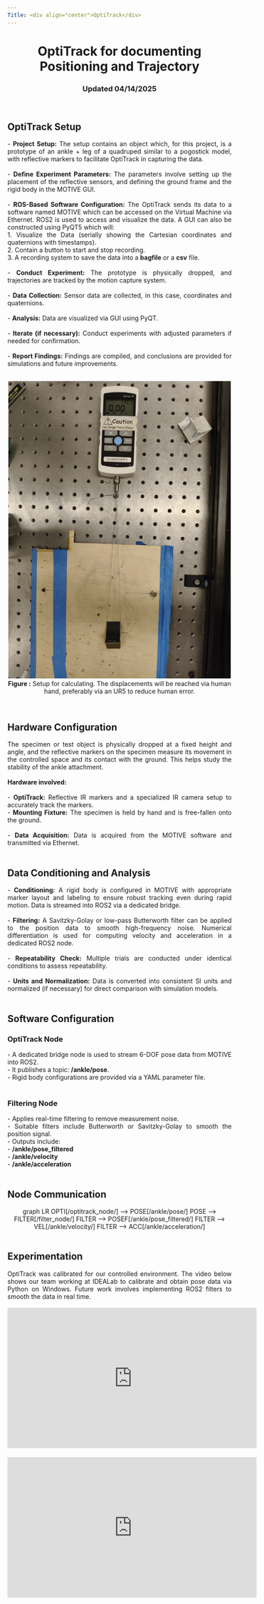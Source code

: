 ```yaml
---
Title: <div align="center">OptiTrack</div>
---
```


<div align="center">
  <h1>OptiTrack for documenting Positioning and Trajectory</h1>
  <h3>Updated 04/14/2025</h3>
</div>

<br>

## OptiTrack Setup

<div style="text-align: justify;">
- <b>Project Setup:</b> The setup contains an object which, for this project, is a prototype of an ankle + leg of a quadruped similar to a pogostick model, with reflective markers to facilitate OptiTrack in capturing the data. <br><br>
- <b>Define Experiment Parameters:</b> The parameters involve setting up the placement of the reflective sensors, and defining the ground frame and the rigid body in the MOTIVE GUI. <br><br>
- <b>ROS-Based Software Configuration:</b> The OptiTrack sends its data to a software named MOTIVE which can be accessed on the Virtual Machine via Ethernet. ROS2 is used to access and visualize the data. A GUI can also be constructed using PyQT5 which will:<br>
  1. Visualize the Data (serially showing the Cartesian coordinates and quaternions with timestamps).<br>
  2. Contain a button to start and stop recording.<br>
  3. A recording system to save the data into a <b>bagfile</b> or a <b>csv</b> file.<br><br>
- <b>Conduct Experiment:</b> The prototype is physically dropped, and trajectories are tracked by the motion capture system. <br><br>
- <b>Data Collection:</b> Sensor data are collected, in this case, coordinates and quaternions. <br><br>
- <b>Analysis:</b> Data are visualized via GUI using PyQT. <br><br>
- <b>Iterate (if necessary):</b> Conduct experiments with adjusted parameters if needed for confirmation. <br><br>
- <b>Report Findings:</b> Findings are compiled, and conclusions are provided for simulations and future improvements.
</div>

<br>

<p align="center">
  <img src="force_setup.jpg" alt="OptiTrack Setup" width="500"><br>
  <b>Figure :</b> Setup for calculating. The displacements will be reached via human hand, preferably via an UR5 to reduce human error.
</p>

<br>

## Hardware Configuration

<div style="text-align: justify;">
The specimen or test object is physically dropped at a fixed height and angle, and the reflective markers on the specimen measure its movement in the controlled space and its contact with the ground. This helps study the stability of the ankle attachment. <br><br>
<b>Hardware involved:</b><br><br>
- <b>OptiTrack:</b> Reflective IR markers and a specialized IR camera setup to accurately track the markers.<br>
- <b>Mounting Fixture:</b> The specimen is held by hand and is free-fallen onto the ground.<br><br>
- <b>Data Acquisition:</b> Data is acquired from the MOTIVE software and transmitted via Ethernet.
</div>

<br>

## Data Conditioning and Analysis

<div style="text-align: justify;">
- <b>Conditioning:</b> A rigid body is configured in MOTIVE with appropriate marker layout and labeling to ensure robust tracking even during rapid motion. Data is streamed into ROS2 via a dedicated bridge.<br><br>
- <b>Filtering:</b> A Savitzky-Golay or low-pass Butterworth filter can be applied to the position data to smooth high-frequency noise. Numerical differentiation is used for computing velocity and acceleration in a dedicated ROS2 node.<br><br>
- <b>Repeatability Check:</b> Multiple trials are conducted under identical conditions to assess repeatability.<br><br>
- <b>Units and Normalization:</b> Data is converted into consistent SI units and normalized (if necessary) for direct comparison with simulation models.
</div>

<br>

## Software Configuration

### OptiTrack Node

<div style="text-align: justify;">
- A dedicated bridge node is used to stream 6-DOF pose data from MOTIVE into ROS2.<br>
- It publishes a topic: <b>/ankle/pose</b>.<br>
- Rigid body configurations are provided via a YAML parameter file.
</div>

<br>

### Filtering Node

<div style="text-align: justify;">
- Applies real-time filtering to remove measurement noise.<br>
- Suitable filters include Butterworth or Savitzky-Golay to smooth the position signal.<br>
- Outputs include:<br>
  - <b>/ankle/pose_filtered</b><br>
  - <b>/ankle/velocity</b><br>
  - <b>/ankle/acceleration</b>
</div>

<br>

## Node Communication

<div align="center">
<div class="mermaid">
graph LR
  OPTI[/optitrack_node/] --> POSE[/ankle/pose/]
  POSE --> FILTER[/filter_node/]
  FILTER --> POSEF[/ankle/pose_filtered/]
  FILTER --> VEL[/ankle/velocity/]
  FILTER --> ACC[/ankle/acceleration/]
</div>
</div>

<br>

## Experimentation

<div style="text-align: justify;">
OptiTrack was calibrated for our controlled environment. The video below shows our team working at IDEALab to calibrate and obtain pose data via Python on Windows. Future work involves implementing ROS2 filters to smooth the data in real time.
</div>

<br>

<div align="center">
  <iframe width="560" height="315" src="https://www.youtube.com/embed/dQw4w9WgXcQ" frameborder="0" allowfullscreen></iframe><br><br>
  <iframe width="560" height="315" src="https://www.youtube.com/embed/dQw4w9WgXcQ" frameborder="0" allowfullscreen></iframe>
</div>
